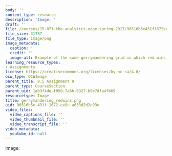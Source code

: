 ```yaml
---
body: ''
content_type: resource
description: 'Image: '
draft: ''
file: /courses/15-071-the-analytics-edge-spring-2017/96516b5e431f1672ee8ca633d2d2e93e_gerrymandering_redwins.png
file_size: 31787
file_type: image/png
image_metadata:
  caption: ''
  credit: ''
  image-alt: Example of the same gerrymandering grid in which red wins.
learning_resource_types:
- Assignments
license: https://creativecommons.org/licenses/by-nc-sa/4.0/
ocw_type: OCWImage
parent_title: 9.5 Assignment 9
parent_type: CourseSection
parent_uid: 1ab3f4de-f050-7a6b-6327-b8e7dfa4fb69
resourcetype: Image
title: gerrymandering_redwins.png
uid: 96516b5e-431f-1672-ee8c-a633d2d2e93e
video_files:
  video_captions_file: ''
  video_thumbnail_file: ''
  video_transcript_file: ''
video_metadata:
  youtube_id: null
---
```

Image: 